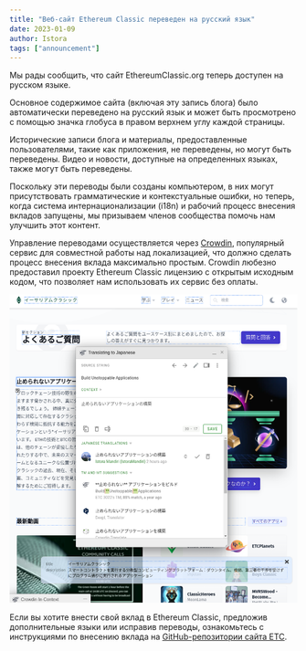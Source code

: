 ```yaml
---
title: "Веб-сайт Ethereum Classic переведен на русский язык"
date: 2023-01-09
author: Istora
tags: ["announcement"]
---
```


Мы рады сообщить, что сайт EthereumClassic.org теперь доступен на русском языке.

Основное содержимое сайта (включая эту запись блога) было автоматически переведено на русский язык и может быть просмотрено с помощью значка глобуса в правом верхнем углу каждой страницы. 

Исторические записи блога и материалы, предоставленные пользователями, такие как приложения, не переведены, но могут быть переведены. Видео и новости, доступные на определенных языках, также могут быть переведены.

Поскольку эти переводы были созданы компьютером, в них могут присутствовать грамматические и контекстуальные ошибки, но теперь, когда система интернационализации (i18n) и рабочий процесс внесения вкладов запущены, мы призываем членов сообщества помочь нам улучшить этот контент.

Управление переводами осуществляется через [Crowdin](https://crowdin.com), популярный сервис для совместной работы над локализацией, что должно сделать процесс внесения вклада максимально простым. Crowdin любезно предоставил проекту Ethereum Classic лицензию с открытым исходным кодом, что позволяет нам использовать их сервис без оплаты.

![Скриншот встроенного редактора Crowdin](./crowdin.png)

Если вы хотите внести свой вклад в Ethereum Classic, предложив дополнительные языки или исправив переводы, ознакомьтесь с инструкциями по внесению вклада на [GitHub-репозитории сайта ETC](https://github.com/ethereumclassic/ethereumclassic.github.io).